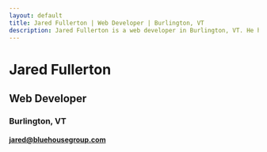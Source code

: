 ```yaml
---
layout: default
title: Jared Fullerton | Web Developer | Burlington, VT
description: Jared Fullerton is a web developer in Burlington, VT. He has over thirteen years of experience in the industry and currently works for Bluehouse Group as their lead front-end developer.
---
```

# Jared Fullerton

## Web Developer

### Burlington, VT

#### [jared@bluehousegroup.com](mailto:jared@bluehousegroup.com)